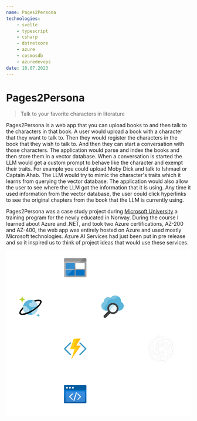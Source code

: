 ```yaml
---
name: Pages2Persona
technologies:
    - svelte
    - typescript
    - csharp
    - dotnetcore
    - azure
    - cosmosdb
    - azuredevops
date: 10.07.2023
---
```


# Pages2Persona

> Talk to your favorite characters in literature

Pages2Persona is a web app that you can upload books to and then talk to the
characters in that book. A user would upload a book with a character that they
want to talk to. Then they would register the characters in the book that they
wish to talk to. And then they can start a conversation with those characters.
The application would parse and index the books and then store them in a vector
database. When a conversation is started the LLM would get a custom prompt to
behave like the character and exempt their traits. For example you could upload
Moby Dick and talk to Ishmael or Captain Ahab. The LLM would try to mimic the
character's traits which it learns from querying the vector database. The
application would also allow the user to see where the LLM got the information
that it is using. Any time it used information from the vector database, the
user could click hyperlinks to see the original chapters from the book that the
LLM is currently using.

Pages2Persona was a case study project during [Microsoft University](https://www.microsoft.com/nb-no/microsoftuniversity/) a training
program for the newly educated in Norway. During the course I learned about
Azure and .NET, and took two Azure certifications, AZ-200 and AZ-400, the web
app was entirely hosted on Azure and used mostly Microsoft technologies. Azure
AI Services had just been put in pre release and so it inspired us to think of
project ideas that would use these services.

![Architecture Diagram](/public/Pages2Persona.png)
